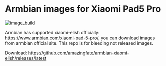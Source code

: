 # Armbian images for Xiaomi Pad5 Pro

[![image_build](https://github.com/amazingfate/armbian-xiaomi-elish/workflows/Build/badge.svg)](https://github.com/amazingfate/armbian-xiaomi-elish/actions/workflows/build.yml)

Armbian has supported xiaomi-elish officially: <https://www.armbian.com/xiaomi-pad-5-pro/>, you can download images from armbian official site. This repo is for bleeding not released images.

Download: <https://github.com/amazingfate/armbian-xiaomi-elish/releases/latest>
